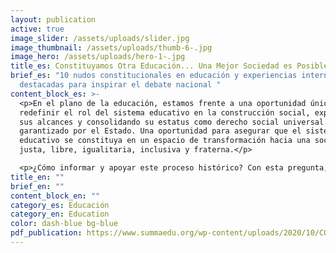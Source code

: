 ```yaml
---
layout: publication
active: true
image_slider: /assets/uploads/slider.jpg
image_thumbnail: /assets/uploads/thumb-6-.jpg
image_hero: /assets/uploads/hero-1-.jpg
title_es: Constituyamos Otra Educación... Una Mejor Sociedad es Posible
brief_es: "10 nudos constitucionales en educación y experiencias internacionales
  destacadas para inspirar el debate nacional "
content_block_es: >-
  <p>En el plano de la educación, estamos frente a una oportunidad única para
  redefinir el rol del sistema educativo en la construcción social, expandiendo
  sus alcances y consolidando su estatus como derecho social universal
  garantizado por el Estado. Una oportunidad para asegurar que el sistema
  educativo se constituya en un espacio de transformación hacia una sociedad más
  justa, libre, igualitaria, inclusiva y fraterna.</p>

  <p>¿Cómo informar y apoyar este proceso histórico? Con esta pregunta, este documento sintetiza sucintamente los principales hallazgos y conclusiones del estudio sobre experiencias constitucionales destacadas en educación, elaborado por los mismos autores y disponible desde diciembre 2020 en SUMMA y la Iniciativa Global para los Derechos Económicos, Sociales y Culturales. Dicho estudio tiene como objetivo realizar un profundo análisis crítico y constructivo del derecho a la educación en la constitución actual, identificando aquellos elementos fundamentales que hoy se omiten, están incluidos de manera insuficiente o deben ser modificados. A partir de las falencias identificadas se analizan alternativas constitucionales, considerando los estándares internacionales de derechos humanos y aprovechando las lecciones que se desprenden de la experiencia internacional comparada. Esta última es clave pues permite verificar e ilustrar concretamente cómo otros países han logrado encarnar y traducir los principios de libertad, igualdad, fraternidad e inclusión en sus constituciones y sistemas educativos.</p>
title_en: ""
brief_en: ""
content_block_en: ""
category_es: Educación
category_en: Education
color: dash-blue bg-blue
pdf_publication: https://www.summaedu.org/wp-content/uploads/2020/10/CONSTITUYENTE-DOC_FINAL_PAG.pdf
---
```

